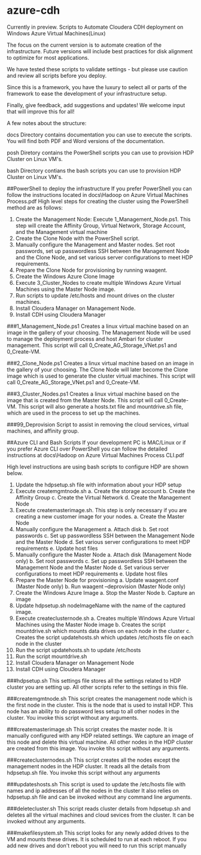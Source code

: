 azure-cdh
=========

Currently in preview. Scripts to Automate Cloudera CDH deployment on Windows Azure Virtual Machines(Linux)

The focus on the current version is to automate creation of the infrastructure. Future versions will include best practices for disk alignment to optimize for most applications.

We have tested these scripts to validate settings - but please use caution and review all scripts before you deploy.

Since this is a framework, you have the luxury to select all or parts of the framework to ease the development of your infrastructure setup.  

Finally, give feedback, add suggestions and updates!  We welcome input that will improve this for all!

A few notes about the structure:

docs Directory contains documentation you can use to execute the scripts.  You will find both PDF and Word versions of the documentation.  

posh Diretory contains the PowerShell scripts you can use to provision HDP Cluster on Linux VM's.  

bash Directory contians the bash scripts you can use to provision HDP Cluster on Linux VM's.


##PowerShell to deploy the infrastructure
If you prefer PowerShell you can follow the instructions located in docs\Hadoop on Azure Virtual Machines Process.pdf
High level steps for creating the cluster using the PowerShell method are as follows:


1.	Create the Management Node: Execute 1_Management_Node.ps1.  This step will create the Affinity Group, Virtual Network, Storage Account, and the Management virtual machine
2.	Create the Clone Node with the PowerShell script.
3.	Manually configure the Management and Master nodes.  Set root passwords, set up passwordless SSH between the Management Node and the Clone Node, and set various server configurations to meet HDP requirements.
4.	Prepare the Clone Node for provisioning by running waagent.
5.	Create the Windows Azure Clone Image
6.	Execute 3_Cluster_Nodes  to create multiple Windows Azure Virtual Machines using the Master Node image.
7.	Run scripts to update /etc/hosts and mount drives on the cluster machines.
8.	Install Cloudera Manager on Management Node.
9.	Install CDH using Cloudera Manager

###1_Management_Node.ps1
Creates a linux virtual machine based on an image in the gallery of your choosing.  The Management Node will be used to manage the deployment process and host Ambari for cluster management.  This script will call 0_Create_AG_Storage_VNet.ps1 and 0_Create-VM. 

###2_Clone_Node.ps1
Creates a linux virtual machine based on an image in the gallery of your choosing.  The Clone Node will later become the Clone image which is used to generate the cluster virtual machines.  This script will call 0_Create_AG_Storage_VNet.ps1 and 0_Create-VM. 

###3_Cluster_Nodes.ps1
Creates a linux virtual machine based on the image that is created from the Master Node.  This script will call 0_Create-VM.  This script will also generate a hosts.txt file and mountdrive.sh file, which are used in the process to set up the machines.

###99_Deprovision
Script to assist in removing the cloud services, virtual machines, and affinity group. 

##Azure CLI and Bash Scripts
If  your development PC is MAC/Linux or if you prefer Azure CLI over PowerShell you can follow the detailed instructions at docs\Hadoop on Azure Virtual Machines Process CLI.pdf

High level instructions are using bash scripts to configure HDP are shown below.

1.	Update the hdpsetup.sh file with information about your HDP setup
2.	Execute createmgmtnode.sh
  a.	Create the storage account
  b.	Create the Affinity Group
  c.	Create the Virtual Network
  d.	Create the Management Node
3.	Execute createmasterimage.sh. This step is only necessary if you are creating a new customer image for your nodes.
  a.	Create the Master Node
4.	Manually configure the Management
  a.	Attach disk 
  b.	Set root passwords
  c.	Set up passwordless SSH between the Management Node and the Master Node
  d.	Set various server configurations to meet HDP requirements 
  e.	Update host files 
5.	Manually configure the Master Node
  a.	Attach disk (Management Node only)
  b.	Set root passwords
  c.	Set up passwordless SSH between the Management Node and the Master Node
  d.	Set various server configurations to meet HDP requirements 
  e.	Update host files 
6.	Prepare the Master Node for provisioning
  a.	Update waagent.conf (Master Node only)
  b.	Run waagent –deprovision (Master Node only)
7.	Create the Windows Azure Image
  a.	Stop the Master Node
  b.	Capture an image
8.	Update hdpsetup.sh nodeImageName with the name of the captured image.
9.	Execute createclusternode.sh
  a.	Creates multiple Windows Azure Virtual Machines using the Master Node image
  b.	Creates the script mountdrive.sh which mounts data drives on each node in the cluster
  c.	Creates the script updatehosts.sh which updates /etc/hosts file on each node in the cluster
10.	Run the script updatehosts.sh to update /etc/hosts
11.	Run the script mountdrive.sh
12.	Install Cloudera Manager on Management Node
13.	Install CDH using Cloudera Manager

###hdpsetup.sh
This settings file stores all the settings related to HDP cluster you are setting up. All other scripts refer to the settings in this file.

###createmgmtnode.sh
This script creates the management node which is the first node in the cluster.
This is the node that is used to install HDP. This node has an ability to do password less setup
to all other nodes in the cluster. You invoke this script without any arguments.

###createmasterimage.sh
This script creates the master node. It is manually configured with any HDP related settings.
We capture an image of this node and delete this virtual machine. All other nodes in the HDP cluster
are created from this image. You invoke tihs script without any arguments.

###createclusternodes.sh
This script creates all the nodes except the management nodes in the HDP cluster. It reads all the details from hdpsetup.sh file. You invoke this script without any arguments

###updateshosts.sh
This script is used to update the /etc/hosts file with names and ip addresses of all the nodes in the cluster
It also relies on hdpsetup.sh file and can be invoked without any command line arguments.

###deletecluster.sh
This script reads cluster details from hdpsetup.sh and deletes all the virtual machines and cloud sevices from the cluster. It can be invoked without any arguments.

###makefilesystem.sh
This script looks for any newly added drives to the VM and mounts these drives. It is scheduled to run at each reboot.
If you add new drives and don't reboot you will need to run this script manually


